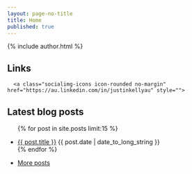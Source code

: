 ```yaml
---
layout: page-no-title
title: Home
published: true
---
```


{% include author.html %}

## Links

<p class="socialimg-p">
  <a class="socialimg-icons icon-rounded no-margin" href="https://github.com/justinkelly" style="">
<i class="fa icon-github fa-lg"></i>
    </a>
    
      <a class="socialimg-icons icon-rounded no-margin" href="https://au.linkedin.com/in/justinkellyau" style="">
<i class="fa icon-linkedin fa-lg"></i>
    </a>
  
  <a class=" socialimg-icons icon-rounded no-margin" href="http://justin.kelly.org.au/+" style="">
<i class="fa icon-google-plus fa-lg"></i>
    </a>
    
<a class=" socialimg-icons icon-rounded no-margin" href="http://feeds.feedburner.com/justinkelly" style="">
	<i class="fa icon-rss fa-lg"></i>
	</a>

</p>

## Latest blog posts
<ul class="posts">

  {% for post in site.posts limit:15 %}  
    <li itemscope>
        <a href="{{ post.url }}">{{ post.title }}</a>
           <span class="entry-date">
              <time datetime="{{ post.date | date_to_xmlschema }}" itemprop="datePublished">{{ post.date |  date_to_long_string  }}</time>
          </span>     
    </li>
  {% endfor %}
 <li class="mb2">		
  		<a href="/blog">More posts <i class="fa fa-long-arrow-right"></i></a>		
   </li>
</ul>
